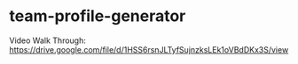 # team-profile-generator
Video Walk Through:
https://drive.google.com/file/d/1HSS6rsnJLTyfSujnzksLEk1oVBdDKx3S/view

